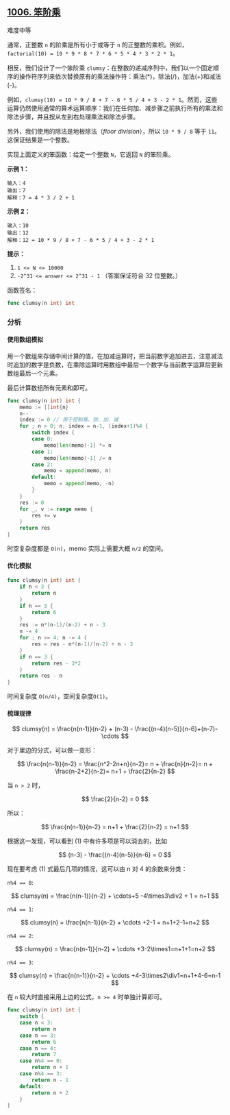 ## [1006. 笨阶乘](https://leetcode-cn.com/problems/clumsy-factorial/)

难度中等

通常，正整数 `n` 的阶乘是所有小于或等于 `n` 的正整数的乘积。例如，`factorial(10) = 10 * 9 * 8 * 7 * 6 * 5 * 4 * 3 * 2 * 1`。

相反，我们设计了一个笨阶乘 `clumsy`：在整数的递减序列中，我们以一个固定顺序的操作符序列来依次替换原有的乘法操作符：乘法(*)，除法(/)，加法(+)和减法(-)。

例如，`clumsy(10) = 10 * 9 / 8 + 7 - 6 * 5 / 4 + 3 - 2 * 1`。然而，这些运算仍然使用通常的算术运算顺序：我们在任何加、减步骤之前执行所有的乘法和除法步骤，并且按从左到右处理乘法和除法步骤。

另外，我们使用的除法是地板除法（*floor division*），所以 `10 * 9 / 8` 等于 `11`。这保证结果是一个整数。

实现上面定义的笨函数：给定一个整数 `N`，它返回 `N` 的笨阶乘。

**示例 1：**

```
输入：4
输出：7
解释：7 = 4 * 3 / 2 + 1
```

**示例 2：**

```
输入：10
输出：12
解释：12 = 10 * 9 / 8 + 7 - 6 * 5 / 4 + 3 - 2 * 1
```

**提示：**

1. `1 <= N <= 10000`
2. `-2^31 <= answer <= 2^31 - 1` （答案保证符合 32 位整数。）



函数签名：

```go
func clumsy(n int) int
```

### 分析

#### 使用数组模拟

用一个数组来存储中间计算的值，在加减运算时，把当前数字追加进去，注意减法时追加的数字是负数，在乘除运算时用数组中最后一个数字与当前数字运算后更新数组最后一个元素。

最后计算数组所有元素和即可。

```go
func clumsy(n int) int {
	memo := []int{n}
	n--
	index := 0 // 用于控制乘、除、加、减
	for ; n > 0; n, index = n-1, (index+1)%4 {
		switch index {
		case 0:
			memo[len(memo)-1] *= n
		case 1:
			memo[len(memo)-1] /= n
		case 2:
			memo = append(memo, n)
		default:
			memo = append(memo, -n)
		}
	}
	res := 0
	for _, v := range memo {
		res += v
	}
	return res
}
```

时空复杂度都是 `O(n)`，memo 实际上需要大概 `n/2` 的空间。

#### 优化模拟

```go
func clumsy(n int) int {
	if n < 3 {
		return n
	}
	if n == 3 {
		return 6
	}
	res := n*(n-1)/(n-2) + n - 3
	n -= 4
	for ; n >= 4; n -= 4 {
		res = res - n*(n-1)/(n-2) + n - 3
	}
	if n == 3 {
		return res - 3*2
	}
	return res - n
}
```

时间复杂度 `O(n/4)`，空间复杂度`O(1)`。

#### 梳理规律

$$
clumsy(n) = \frac{n(n-1)}{n-2} + (n-3) - \frac{(n-4)(n-5)}{n-6}+(n-7)-\cdots
$$

对于里边的分式，可以做一变形：

$$
\frac{n(n-1)}{n-2} = \frac{n^2-2n+n}{n-2}= n + \frac{n}{n-2}= n + \frac{n-2+2}{n-2}= n+1 + \frac{2}{n-2}
$$

当 `n > 2` 时，

$$
\frac{2}{n-2} = 0
$$

所以：

$$
\frac{n(n-1)}{n-2} =  n+1 + \frac{2}{n-2} = n+1
$$

根据这一发现，可以看到 (1) 中有许多项是可以消去的，比如

$$
(n-3) - \frac{(n-4)(n-5)}{n-6} = 0
$$

现在要考虑  (1) 式最后几项的情况，这可以由 n 对 4 的余数来分类：

`n%4 == 0`:

$$
clumsy(n) = \frac{n(n-1)}{n-2} + \cdots+5 -4\times3\div2 + 1 = n+1 
$$

`n%4 == 1`:

$$
clumsy(n) = \frac{n(n-1)}{n-2} + \cdots +2-1 = n+1+2-1=n+2
$$

`n%4 == 2`:

$$
clumsy(n) = \frac{n(n-1)}{n-2} + \cdots +3-2\times1=n+1+1=n+2
$$

`n%4 == 3`:

$$
clumsy(n) = \frac{n(n-1)}{n-2} + \cdots +4-3\times2\div1=n+1+4-6=n-1
$$

在 `n` 较大时直接采用上边的公式，`n >= 4` 时单独计算即可。

```go
func clumsy(n int) int {
	switch {
	case n < 3:
		return n
	case n == 3:
		return 6
	case n == 4:
		return 7
	case n%4 == 0:
		return n + 1
	case n%4 == 3:
		return n - 1
	default:
		return n + 2
	}
}
```

